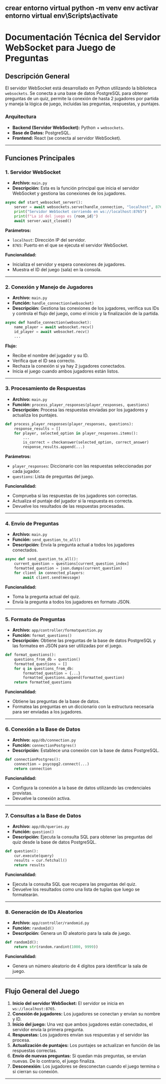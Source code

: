 crear entorno virtual
 python -m venv env
activar entorno virtual
 env\Scripts\activate  
---

# Documentación Técnica del Servidor WebSocket para Juego de Preguntas

## Descripción General

El servidor WebSocket está desarrollado en Python utilizando la biblioteca `websockets`. Se conecta a una base de datos PostgreSQL para obtener preguntas de un quiz, permite la conexión de hasta 2 jugadores por partida y maneja la lógica de juego, incluidas las preguntas, respuestas, y puntajes.

### Arquitectura

- **Backend (Servidor WebSocket):** Python + `websockets`.
- **Base de Datos:** PostgreSQL.
- **Frontend:** React (se conecta al servidor WebSocket).

---

## Funciones Principales

### 1. **Servidor WebSocket**
   - **Archivo:** `main.py`
   - **Descripción:** Esta es la función principal que inicia el servidor WebSocket y gestiona las conexiones de los jugadores.

   ```python
   async def start_websocket_server():
       server = await websockets.serve(handle_connection, "localhost", 8765)
       print("Servidor WebSocket corriendo en ws://localhost:8765")
       print(f"La id del juego es {room_id}")
       await server.wait_closed()
   ```

   **Parámetros:**
   - `localhost`: Dirección IP del servidor.
   - `8765`: Puerto en el que se ejecuta el servidor WebSocket.

   **Funcionalidad:**
   - Inicializa el servidor y espera conexiones de jugadores.
   - Muestra el ID del juego (sala) en la consola.

---

### 2. **Conexión y Manejo de Jugadores**
   - **Archivo:** `main.py`
   - **Función:** `handle_connection(websocket)`
   - **Descripción:** Gestiona las conexiones de los jugadores, verifica sus IDs y controla el flujo del juego, como el inicio y la finalización de la partida.

   ```python
   async def handle_connection(websocket):
       name_player = await websocket.recv()
       id_player = await websocket.recv()
       ...
   ```

   **Flujo:**
   - Recibe el nombre del jugador y su ID.
   - Verifica que el ID sea correcto.
   - Rechaza la conexión si ya hay 2 jugadores conectados.
   - Inicia el juego cuando ambos jugadores están listos.

---

### 3. **Procesamiento de Respuestas**
   - **Archivo:** `main.py`
   - **Función:** `process_player_responses(player_responses, questions)`
   - **Descripción:** Procesa las respuestas enviadas por los jugadores y actualiza los puntajes.

   ```python
   def process_player_responses(player_responses, questions):
       response_results = []
       for player, selected_option in player_responses.items():
           ...
           is_correct = checkanswer(selected_option, correct_answer)
           response_results.append(...)
   ```

   **Parámetros:**
   - `player_responses`: Diccionario con las respuestas seleccionadas por cada jugador.
   - `questions`: Lista de preguntas del juego.

   **Funcionalidad:**
   - Comprueba si las respuestas de los jugadores son correctas.
   - Actualiza el puntaje del jugador si la respuesta es correcta.
   - Devuelve los resultados de las respuestas procesadas.

---

### 4. **Envío de Preguntas**
   - **Archivo:** `main.py`
   - **Función:** `send_question_to_all()`
   - **Descripción:** Envía la pregunta actual a todos los jugadores conectados.

   ```python
   async def send_question_to_all():
       current_question = questions[current_question_index]
       formatted_question = json.dumps(current_question)
       for client in connected_players:
           await client.send(message)
   ```

   **Funcionalidad:**
   - Toma la pregunta actual del quiz.
   - Envía la pregunta a todos los jugadores en formato JSON.

---

### 5. **Formato de Preguntas**
   - **Archivo:** `app/controller/formatquestion.py`
   - **Función:** `format_questions()`
   - **Descripción:** Obtiene las preguntas de la base de datos PostgreSQL y las formatea en JSON para ser utilizadas por el juego.

   ```python
   def format_questions():
       questions_from_db = question()
       formatted_questions = []
       for q in questions_from_db:
           formatted_question = {...}
           formatted_questions.append(formatted_question)
       return formatted_questions
   ```

   **Funcionalidad:**
   - Obtiene las preguntas de la base de datos.
   - Formatea las preguntas en un diccionario con la estructura necesaria para ser enviadas a los jugadores.

---

### 6. **Conexión a la Base de Datos**
   - **Archivo:** `app/db/connection.py`
   - **Función:** `connectionPostgres()`
   - **Descripción:** Establece una conexión con la base de datos PostgreSQL.

   ```python
   def connectionPostgres():
       connection = psycopg2.connect(...)
       return connection
   ```

   **Funcionalidad:**
   - Configura la conexión a la base de datos utilizando las credenciales provistas.
   - Devuelve la conexión activa.

---

### 7. **Consultas a la Base de Datos**
   - **Archivo:** `app/db/queries.py`
   - **Función:** `question()`
   - **Descripción:** Ejecuta la consulta SQL para obtener las preguntas del quiz desde la base de datos PostgreSQL.

   ```python
   def question():
       cur.execute(query)
       results = cur.fetchall()
       return results
   ```

   **Funcionalidad:**
   - Ejecuta la consulta SQL que recupera las preguntas del quiz.
   - Devuelve los resultados como una lista de tuplas que luego se formatearán.

---

### 8. **Generación de IDs Aleatorios**
   - **Archivo:** `app/controller/randomid.py`
   - **Función:** `randomId()`
   - **Descripción:** Genera un ID aleatorio para la sala de juego.

   ```python
   def randomId():
       return str(random.randint(1000, 9999))
   ```

   **Funcionalidad:**
   - Genera un número aleatorio de 4 dígitos para identificar la sala de juego.

---

## Flujo General del Juego

1. **Inicio del servidor WebSocket:** El servidor se inicia en `ws://localhost:8765`.
2. **Conexión de jugadores:** Los jugadores se conectan y envían su nombre y ID.
3. **Inicio del juego:** Una vez que ambos jugadores están conectados, el servidor envía la primera pregunta.
4. **Respuestas:** Los jugadores envían sus respuestas y el servidor las procesa.
5. **Actualización de puntajes:** Los puntajes se actualizan en función de las respuestas correctas.
6. **Envío de nuevas preguntas:** Si quedan más preguntas, se envían nuevas. De lo contrario, el juego finaliza.
7. **Desconexión:** Los jugadores se desconectan cuando el juego termina o si cierran su conexión.
---
